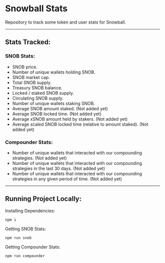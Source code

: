 # Snowball Stats

Repository to track some token and user stats for Snowball.

---

## Stats Tracked:

### SNOB Stats:
- SNOB price.
- Number of unique wallets holding SNOB.
- SNOB market cap.
- Total SNOB supply.
- Treasury SNOB balance.
- Locked / staked SNOB supply.
- Circulating SNOB supply.
- Number of unique wallets staking SNOB.
- Average SNOB amount staked. (Not added yet)
- Average SNOB locked time. (Not added yet)
- Average xSNOB amount held by stakers. (Not added yet)
- Average scaled SNOB locked time (relative to amount staked). (Not added yet)

### Compounder Stats:
- Number of unique wallets that interacted with our compounding strategies. (Not added yet)
- Number of unique wallets that interacted with our compounding strategies in the last 30 days. (Not added yet)
- Number of unique wallets that interacted with our compounding strategies in any given period of time. (Not added yet)

---

## Running Project Locally:

Installing Dependencies:
```
npm i
```

Getting SNOB Stats:
```
npm run snob
```

Getting Compounder Stats:
```
npm run compounder
```
